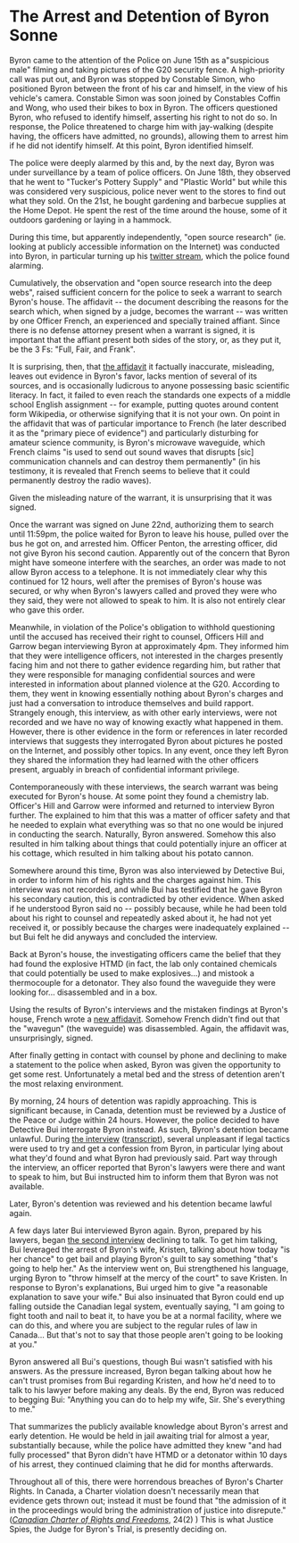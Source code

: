 
The Arrest and Detention of Byron Sonne
========================================

Byron came to the attention of the Police on June 15th as a"suspicious male" filming and taking pictures of the G20 security fence. A high-priority call was put out, and Byron was stopped by Constable Simon, who positioned Byron between the front of his car and himself, in the view of his vehicle's camera. Constable Simon was soon joined by Constables Coffin and Wong, who used their bikes to box in Byron. The officers questioned Byron, who refused to identify himself, asserting his right to not do so. In response, the Police threatened to charge him with jay-walking (despite having, the officers have admitted, no grounds), allowing them to arrest him if he did not identify himself. At this point, Byron identified himself. 

The police were deeply alarmed by this and, by the next day, Byron was under surveillance by a team of police officers. On June 18th, they observed that he went to "Tucker's Pottery Supply" and "Plastic World" but while this was considered very suspicious, police never went to the stores to find out what they sold. On the 21st, he bought gardening and barbecue supplies at the Home Depot. He spent the rest of the time around the house, some of it outdoors gardening or laying in a hammock.

During this time, but apparently independently, "open source research" (ie. looking at publicly accessible information on the Internet) was conducted into Byron, in particular turning up his [twitter stream][twitter], which the police found alarming. 

Cumulatively, the observation and "open source research into the deep webs", raised sufficient concern for the police to seek a warrant to search Byron's house. The affidavit -- the document describing the reasons for the search which, when signed by a judge, becomes the warrant -- was written by one Officer French, an experienced and specially trained affiant. Since there is no defense attorney present when a warrant is signed, it is important that the affiant present both sides of the story, or, as they put it, be the 3 Fs: "Full, Fair, and Frank". 

It is surprising, then, that [the affidavit][warrant1] it factually inaccurate, misleading, leaves out evidence in Byron's favor, lacks mention of several of its sources, and is occasionally ludicrous to anyone possessing basic scientific literacy. In fact, it failed to even reach the standards one expects of a middle school English assignment -- for example, putting quotes around content form Wikipedia, or otherwise signifying that it is not your own. On point in the affidavit that was of particular importance to French (he later described it as the "primary piece of evidence") and particularly disturbing for amateur science community, is Byron's microwave waveguide, which French claims "is used to send out sound waves that disrupts [sic] communication channels and can destroy them permanently" (in his testimony, it is revealed that French seems to believe that it could permanently destroy the radio waves). 

Given the misleading nature of the warrant, it is unsurprising that it was signed. 

Once the warrant was signed on June 22nd, authorizing them to search until 11:59pm, the police waited for Byron to leave his house, pulled over the bus he got on, and arrested him. Officer Penton, the arresting officer, did not give Byron his second caution. Apparently out of the concern that Byron might have someone interfere with the searches, an order was made to not allow Byron access to a telephone. It is not immediately clear why this continued for 12 hours, well after the premises of Byron's house was secured, or why when Byron's lawyers called and proved they were who they said, they were not allowed to speak to him. It is also not entirely clear who gave this order.

Meanwhile, in violation of the Police's obligation to withhold questioning until the accused has received their right to counsel, Officers Hill and Garrow began interviewing Byron at approximately 4pm. They informed him that they were intelligence officers, not interested in the charges presently facing him and not there to gather evidence regarding him, but rather that they were responsible for managing confidential sources and were interested in information about planned violence at the G20. According to them, they went in knowing essentially nothing about Byron's charges and just had a conversation to introduce themselves and build rapport. Strangely enough, this interview, as with other early interviews, were not recorded and we have no way of knowing exactly what happened in them. However, there is other evidence in the form or references in later recorded interviews that suggests they interrogated Byron about pictures he posted on the Internet, and possibly other topics. In any event, once they left Byron they shared the information they had learned with the other officers present, arguably in breach of confidential informant privilege.

Contemporaneously with these interviews, the search warrant was being executed for Byron's house. At some point they found a chemistry lab. Officer's Hill and Garrow were informed and returned to interview Byron further. The explained to him that this was a matter of officer safety and that he needed to explain what everything was so that no one would be injured in conducting the search. Naturally, Byron answered. Somehow this also resulted in him talking about things that could potentially injure an officer at his cottage, which resulted in him talking about his potato cannon.

Somewhere around this time, Byron was also interviewed by Detective Bui, in order to inform him of his rights and the charges against him. This interview was not recorded, and while Bui has testified that he gave Byron his secondary caution, this is contradicted by other evidence. When asked if he understood Byron said no -- possibly because, while he had been told about his right to counsel and repeatedly asked about it, he had not yet received it, or possibly because the charges were inadequately explained -- but Bui felt he did anyways and concluded the interview.

Back at Byron's house, the investigating officers came the belief that they had found the explosive HTMD (in fact, the lab only contained chemicals that could potentially be used to make explosives...) and mistook a thermocouple for a detonator. They also found the waveguide they were looking for... disassembled and in a box.

Using the results of Byron's interviews and the mistaken findings at Byron's house, French wrote a [new affidavit][warrant2]. Somehow French didn't find out that the "wavegun" (the waveguide) was disassembled. Again, the affidavit was, unsurprisingly, signed.

After finally getting in contact with counsel by phone and declining to make a statement to the police when asked, Byron was given the opportunity to get some rest. Unfortunately a metal bed and the stress of detention aren't the most relaxing environment.

By morning, 24 hours of detention was rapidly approaching. This is significant because, in Canada, detention must be reviewed by a Justice of the Peace or Judge within 24 hours. However, the police decided to have Detective Bui interrogate Byron instead. As such, Byron's detention became unlawful. During [the interview][interview1] ([transcript][interview1t]), several unpleasant if legal tactics were used to try and get a confession from Byron, in particular lying about what they'd found and what Byron had previously said. Part way through the interview, an officer reported that Byron's lawyers were there and want to speak to him, but Bui instructed him to inform them that Byron was not available.

Later, Byron's detention was reviewed and his detention became lawful again.

A few days later Bui interviewed Byron again. Byron, prepared by his lawyers, began [the second interview][interview2] declining to talk. To get him talking, Bui leveraged the arrest of Byron's wife, Kristen, talking about how today "is her chance" to get bail and playing Byron's guilt to say something "that's going to help her." As the interview went on, Bui strengthened his language, urging Byron to "throw himself at the mercy of the court" to save Kristen. In response to Byron's explanations, Bui urged him to give "a reasonable explanation to save your wife." Bui also insinuated that Byron could end up falling outside the Canadian legal system, eventually saying, "I am going to fight tooth and nail to beat it, to have you be at a normal facility, where we can do this, and where you are subject to the regular rules of law in Canada... But that's not to say that those people aren't going to be looking at you."

Byron answered all Bui's questions, though Bui wasn't satisfied with his answers. As the pressure increased, Byron began talking about how he can't trust promises from Bui regarding Kristen, and how he'd need to to talk to his lawyer before making any deals. By the end, Byron was reduced to begging Bui: "Anything you can do to help my wife, Sir. She's everything to me." 

That summarizes the publicly available knowledge about Byron's arrest and early detention. He would be held in jail awaiting trial for almost a year, substantially because, while the police have admitted they knew "and had fully processed" that Byron didn't have HTMD or a detonator within 10 days of his arrest, they continued claiming that he did for months afterwards. 

Throughout all of this, there were horrendous breaches of Byron's Charter Rights. In Canada, a Charter violation doesn't necessarily mean that evidence gets thrown out; instead it must be found that "the admission of it in the proceedings would bring the administration of justice into disrepute." ([_Canadian Charter of Rights and Freedoms_][ccrf], 24(2) ) This is what Justice Spies, the Judge for Byron's Trial, is presently deciding on. 


[warrant1]: https://github.com/colah/ByronTrialNotes/raw/master/court-documents/warrant-June22-58Elderwood.pdf
[warrant2]: https://github.com/colah/ByronTrialNotes/raw/master/court-documents/warrant-June23-58Elderwood-cottages.pdf
[interview1]: http://www.youtube.com/watch?v=RTX7Gw7YJpc
[interview1t]: https://github.com/colah/ByronTrialNotes/blob/master/evidence/Bui-interview-1.md
[interview2]: http://www.youtube.com/watch?v=7o6ADO8Czf0
[ccrf]: http://en.wikipedia.org/wiki/Canadian_Charter_of_Rights_and_Freedoms
[twitter]: http://twitter.com/torontogoat

